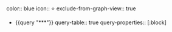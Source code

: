 color:: blue
icon:: ⭐
exclude-from-graph-view:: true

- {{query "***"}}
  query-table:: true
  query-properties:: [:block]